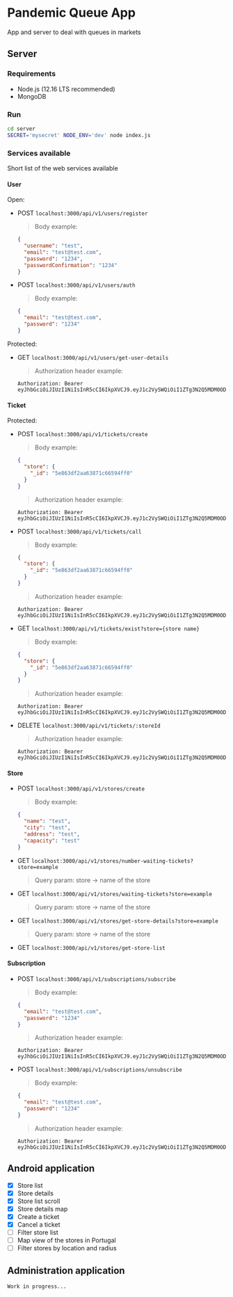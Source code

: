 # Pandemic Queue App

App and server to deal with queues in markets

## Server

### Requirements

- Node.js (12.16 LTS recommended)
- MongoDB

### Run

```sh
cd server
SECRET='mysecret' NODE_ENV='dev' node index.js
```

### Services available

Short list of the web services available

#### User

Open:

- POST `localhost:3000/api/v1/users/register`

  > Body example:

  ```json
  {
    "username": "test",
    "email": "test@test.com",
    "password": "1234",
    "passwordConfirmation": "1234"
  }
  ```

- POST `localhost:3000/api/v1/users/auth`
  > Body example:
  ```json
  {
    "email": "test@test.com",
    "password": "1234"
  }
  ```

Protected:

- GET `localhost:3000/api/v1/users/get-user-details`
  > Authorization header example:
  ```http
  Authorization: Bearer eyJhbGciOiJIUzI1NiIsInR5cCI6IkpXVCJ9.eyJ1c2VySWQiOiI1ZTg3N2Q5MDM0ODk2YzM4MTEwZjRmMzgiLCJ1c2VybmFtZSI6InRlc3QzIiwiaWF0IjoxNTg1OTM3ODE1LCJleHAiOjE1ODU5NDE0MTV9.Ua0R3JCuK60kTuK5fpLwbC8nbqebIZtSVsDDlUBzQeU
  ```

#### Ticket

Protected:

- POST `localhost:3000/api/v1/tickets/create`

  > Body example:

  ```json
  {
    "store": {
      "_id": "5e863df2aa63871c66594ff0"
    }
  }
  ```

  > Authorization header example:

  ```http
  Authorization: Bearer eyJhbGciOiJIUzI1NiIsInR5cCI6IkpXVCJ9.eyJ1c2VySWQiOiI1ZTg3N2Q5MDM0ODk2YzM4MTEwZjRmMzgiLCJ1c2VybmFtZSI6InRlc3QzIiwiaWF0IjoxNTg1OTM3ODE1LCJleHAiOjE1ODU5NDE0MTV9.Ua0R3JCuK60kTuK5fpLwbC8nbqebIZtSVsDDlUBzQeU
  ```

- POST `localhost:3000/api/v1/tickets/call`

  > Body example:

  ```json
  {
    "store": {
      "_id": "5e863df2aa63871c66594ff0"
    }
  }
  ```

  > Authorization header example:

  ```http
  Authorization: Bearer eyJhbGciOiJIUzI1NiIsInR5cCI6IkpXVCJ9.eyJ1c2VySWQiOiI1ZTg3N2Q5MDM0ODk2YzM4MTEwZjRmMzgiLCJ1c2VybmFtZSI6InRlc3QzIiwiaWF0IjoxNTg1OTM3ODE1LCJleHAiOjE1ODU5NDE0MTV9.Ua0R3JCuK60kTuK5fpLwbC8nbqebIZtSVsDDlUBzQeU
  ```

- GET `localhost:3000/api/v1/tickets/exist?store={store name}`

  > Body example:

  ```json
  {
    "store": {
      "_id": "5e863df2aa63871c66594ff0"
    }
  }
  ```

  > Authorization header example:

  ```http
  Authorization: Bearer eyJhbGciOiJIUzI1NiIsInR5cCI6IkpXVCJ9.eyJ1c2VySWQiOiI1ZTg3N2Q5MDM0ODk2YzM4MTEwZjRmMzgiLCJ1c2VybmFtZSI6InRlc3QzIiwiaWF0IjoxNTg1OTM3ODE1LCJleHAiOjE1ODU5NDE0MTV9.Ua0R3JCuK60kTuK5fpLwbC8nbqebIZtSVsDDlUBzQeU
  ```

- DELETE `localhost:3000/api/v1/tickets/:storeId`


    > Authorization header example:
    ```http
    Authorization: Bearer eyJhbGciOiJIUzI1NiIsInR5cCI6IkpXVCJ9.eyJ1c2VySWQiOiI1ZTg3N2Q5MDM0ODk2YzM4MTEwZjRmMzgiLCJ1c2VybmFtZSI6InRlc3QzIiwiaWF0IjoxNTg1OTM3ODE1LCJleHAiOjE1ODU5NDE0MTV9.Ua0R3JCuK60kTuK5fpLwbC8nbqebIZtSVsDDlUBzQeU
    ```

#### Store

- POST `localhost:3000/api/v1/stores/create`

  > Body example:

  ```json
  {
    "name": "test",
    "city": "test",
    "address": "test",
    "capacity": "test"
  }
  ```

- GET `localhost:3000/api/v1/stores/number-waiting-tickets?store=example`

  > Query param: store -> name of the store

- GET `localhost:3000/api/v1/stores/waiting-tickets?store=example`

  > Query param: store -> name of the store

- GET `localhost:3000/api/v1/stores/get-store-details?store=example`

  > Query param: store -> name of the store

- GET `localhost:3000/api/v1/stores/get-store-list`

#### Subscription

- POST `localhost:3000/api/v1/subscriptions/subscribe`

  > Body example:

  ```json
  {
    "email": "test@test.com",
    "password": "1234"
  }
  ```

  > Authorization header example:

  ```http
  Authorization: Bearer eyJhbGciOiJIUzI1NiIsInR5cCI6IkpXVCJ9.eyJ1c2VySWQiOiI1ZTg3N2Q5MDM0ODk2YzM4MTEwZjRmMzgiLCJ1c2VybmFtZSI6InRlc3QzIiwiaWF0IjoxNTg1OTM3ODE1LCJleHAiOjE1ODU5NDE0MTV9.Ua0R3JCuK60kTuK5fpLwbC8nbqebIZtSVsDDlUBzQeU
  ```

- POST `localhost:3000/api/v1/subscriptions/unsubscribe`

  > Body example:

  ```json
  {
    "email": "test@test.com",
    "password": "1234"
  }
  ```

  > Authorization header example:

  ```http
  Authorization: Bearer eyJhbGciOiJIUzI1NiIsInR5cCI6IkpXVCJ9.eyJ1c2VySWQiOiI1ZTg3N2Q5MDM0ODk2YzM4MTEwZjRmMzgiLCJ1c2VybmFtZSI6InRlc3QzIiwiaWF0IjoxNTg1OTM3ODE1LCJleHAiOjE1ODU5NDE0MTV9.Ua0R3JCuK60kTuK5fpLwbC8nbqebIZtSVsDDlUBzQeU
  ```

## Android application

- [x] Store list
- [x] Store details
- [x] Store list scroll
- [x] Store details map
- [x] Create a ticket
- [x] Cancel a ticket
- [ ] Filter store list
- [ ] Map view of the stores in Portugal
- [ ] Filter stores by location and radius

## Administration application

```
Work in progress...
```
